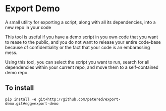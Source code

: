 # Export Demo
A small utility for exporting a script, along with all its dependencies, into a new repo in your code

This tool is useful if you have a demo script in you own code that you want to rease to the public, and you do not want to release your entire code-base because of confidentiality or the fact that your code is an embarassing mess.

Using this tool, you can select the script you want to run, search for all dependencies within your current repo, and move them to a self-contained demo repo.

## To install

`pip install -e git+http://github.com/petered/export-demo.git#egg=export-demo`
